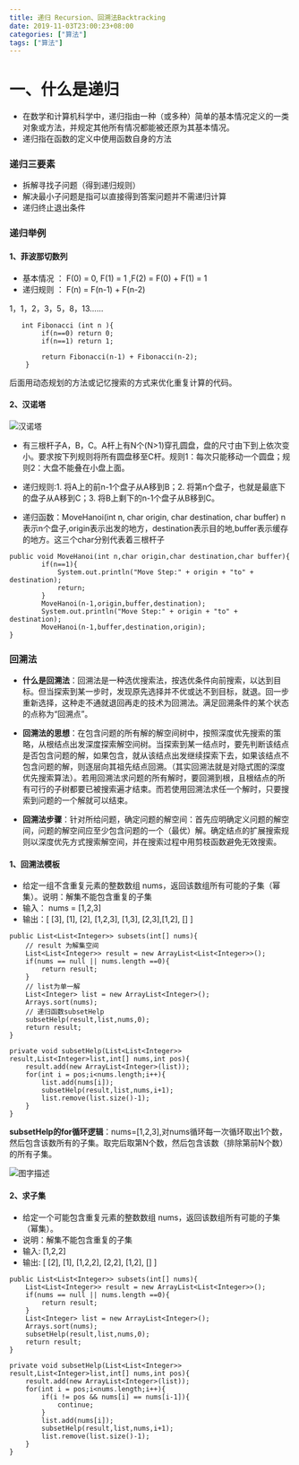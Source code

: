 ```yaml
---
title: 递归 Recursion、回溯法Backtracking
date: 2019-11-03T23:00:23+08:00
categories: ["算法"]
tags: ["算法"]
---
```


# 一、什么是递归

- 在数学和计算机科学中，递归指由一种（或多种）简单的基本情况定义的一类对象或方法，并规定其他所有情况都能被还原为其基本情况。
- 递归指在函数的定义中使用函数自身的方法

### 递归三要素

- 拆解寻找子问题（得到递归规则）
- 解决最小子问题是指可以直接得到答案问题并不需递归计算
- 递归终止退出条件

### 递归举例

#### 1、菲波那切数列

- 基本情况 ： F(0) = 0, F(1) = 1 ,F(2) = F(0) + F(1) = 1
- 递归规则 ： F(n) = F(n-1) + F(n-2)

1，1，2，3，5，8，13……

```angular2
   int Fibonacci (int n ){
        if(n==0) return 0;
        if(n==1) return 1;
        
        return Fibonacci(n-1) + Fibonacci(n-2);
    }
```

后面用动态规划的方法或记忆搜索的方式来优化重复计算的代码。

#### 2、汉诺塔

![汉诺塔](/algorithm/hnt.jpeg)

- 有三根杆子A，B，C。A杆上有N个(N>1)穿孔圆盘，盘的尺寸由下到上依次变小。要求按下列规则将所有圆盘移至C杆。规则1：每次只能移动一个圆盘；规则2：大盘不能叠在小盘上面。

- 递归规则:1. 将A上的前n-1个盘子从A移到B；2. 将第n个盘子，也就是最底下的盘子从A移到C；3. 将B上剩下的n-1个盘子从B移到C。

- 递归函数：MoveHanoi(int n, char origin, char destination, char buffer)  n表示n个盘子,origin表示出发的地方，destination表示目的地,buffer表示缓存的地方。这三个char分别代表着三根杆子


```angular2
public void MoveHanoi(int n,char origin,char destination,char buffer){
        if(n==1){
            System.out.println("Move Step:" + origin + "to" + destination);
            return;
        }
        MoveHanoi(n-1,origin,buffer,destination);
        System.out.println("Move Step:" + origin + "to" + destination);
        MoveHanoi(n-1,buffer,destination,origin);
}
```

### 回溯法

- **什么是回溯法**：回溯法是一种选优搜索法，按选优条件向前搜索，以达到目标。但当探索到某一步时，发现原先选择并不优或达不到目标，就退。回一步重新选择，这种走不通就退回再走的技术为回溯法。满足回溯条件的某个状态的点称为“回溯点”。

- **回溯法的思想**：在包含问题的所有解的解空间树中，按照深度优先搜索的策略，从根结点出发深度探索解空间树。当探索到某一结点时，要先判断该结点是否包含问题的解，如果包含，就从该结点出发继续探索下去，如果该结点不包含问题的解，则逐层向其祖先结点回溯。（其实回溯法就是对隐式图的深度优先搜索算法）。若用回溯法求问题的所有解时，要回溯到根，且根结点的所有可行的子树都要已被搜索遍才结束。而若使用回溯法求任一个解时，只要搜索到问题的一个解就可以结束。

- **回溯法步骤**：针对所给问题，确定问题的解空间：首先应明确定义问题的解空间，问题的解空间应至少包含问题的一个（最优）解。确定结点的扩展搜索规则以深度优先方式搜索解空间，并在搜索过程中用剪枝函数避免无效搜索。

#### 1、回溯法模板

- 给定一组不含重复元素的整数数组 nums，返回该数组所有可能的子集（幂集）。说明：解集不能包含重复的子集
- 输入： nums = [1,2,3]
- 输出：[ [3], [1], [2], [1,2,3], [1,3], [2,3],[1,2], [] ]

```angular2
public List<List<Integer>> subsets(int[] nums){
    // result 为解集空间
    List<List<Integer>> result = new ArrayList<List<Integer>>();
    if(nums == null || nums.length ==0){
        return result;
    }
    // list为单一解
    List<Integer> list = new ArrayList<Integer>();
    Arrays.sort(nums);
    // 递归函数subsetHelp
    subsetHelp(result,list,nums,0);
    return result;
}

private void subsetHelp(List<List<Integer>> result,List<Integer>list,int[] nums,int pos){
    result.add(new ArrayList<Integer>(list));
    for(int i = pos;i<nums.length;i++){
        list.add(nums[i]);
        subsetHelp(result,list,nums,i+1);
        list.remove(list.size()-1);
    }
}
```


**subsetHelp的for循环逻辑**：nums=[1,2,3],对nums循环每一次循环取出1个数，然后包含该数所有的子集。取完后取第N个数，然后包含该数（排除第前N个数）的所有子集。

![图字描述](/algorithm/3.jpeg)


#### 2、求子集

- 给定一个可能包含重复元素的整数数组 nums，返回该数组所有可能的子集（幂集）。
- 说明：解集不能包含重复的子集
- 输入: [1,2,2]
- 输出: [ [2], [1], [1,2,2], [2,2], [1,2], [] ]

```angular2
public List<List<Integer>> subsets(int[] nums){
    List<List<Integer>> result = new ArrayList<List<Integer>>();
    if(nums == null || nums.length ==0){
        return result;
    }
    List<Integer> list = new ArrayList<Integer>();
    Arrays.sort(nums);
    subsetHelp(result,list,nums,0);
    return result;
}

private void subsetHelp(List<List<Integer>> result,List<Integer>list,int[] nums,int pos){
    result.add(new ArrayList<Integer>(list));
    for(int i = pos;i<nums.length;i++){
        if(i != pos && nums[i] == nums[i-1]){
            continue;
        }
        list.add(nums[i]);
        subsetHelp(result,list,nums,i+1);
        list.remove(list.size()-1);
    }
}
```
